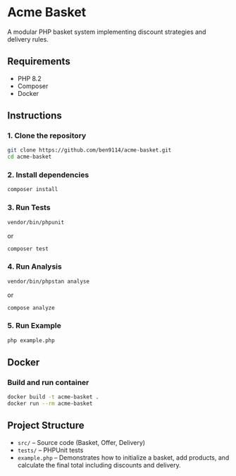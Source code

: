 # Acme Basket

A modular PHP basket system implementing discount strategies and delivery rules.

## Requirements

- PHP 8.2
- Composer
- Docker

## Instructions

### 1. Clone the repository

```bash
git clone https://github.com/ben9114/acme-basket.git
cd acme-basket
```

### 2. Install dependencies

```bash
composer install
```

### 3. Run Tests

```bash
vendor/bin/phpunit
```
or
```bash
composer test
```

### 4. Run Analysis

```bash
vendor/bin/phpstan analyse
```
or
```bash
compose analyze
```

### 5. Run Example

```bash
php example.php
```

## Docker

### Build and run container

```bash
docker build -t acme-basket .
docker run --rm acme-basket
```

## Project Structure

- `src/` – Source code (Basket, Offer, Delivery)
- `tests/` – PHPUnit tests
- `example.php` – Demonstrates how to initialize a basket, add products, and calculate the final total including discounts and delivery.
